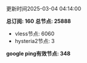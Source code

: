 更新时间2025-03-04 04:14:00

**总订阅: 160**
**总节点: 25888**
- vless节点: 6060
- hysteria2节点: 3

**google ping有效节点: 348**
